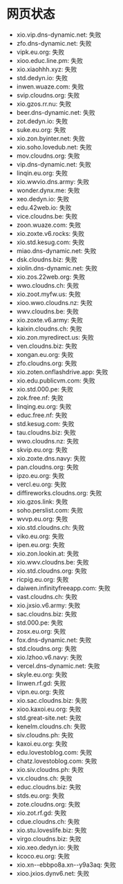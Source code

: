 # 网页状态
- xio.vip.dns-dynamic.net: 失败
- zfo.dns-dynamic.net: 失败
- vipk.eu.org: 失败
- xioo.educ.line.pm: 失败
- xio.xiaohhh.xyz: 失败
- std.dedyn.io: 失败
- inwen.wuaze.com: 失败
- svip.cloudns.org: 失败
- xio.gzos.rr.nu: 失败
- beer.dns-dynamic.net: 失败
- zot.dedyn.io: 失败
- suke.eu.org: 失败
- xio.zon.byinter.net: 失败
- xio.soho.lovedub.net: 失败
- mov.cloudns.org: 失败
- vip.dns-dynamic.net: 失败
- linqin.eu.org: 失败
- xio.wwvio.dns.army: 失败
- wonder.dynx.me: 失败
- xeo.dedyn.io: 失败
- edu.42web.io: 失败
- vice.cloudns.be: 失败
- zoon.wuaze.com: 失败
- xio.zoxte.v6.rocks: 失败
- xio.std.kesug.com: 失败
- miao.dns-dynamic.net: 失败
- dsk.cloudns.biz: 失败
- xiolin.dns-dynamic.net: 失败
- xio.zos.22web.org: 失败
- wwo.cloudns.ch: 失败
- xio.zoot.myfw.us: 失败
- xioo.wwo.cloudns.nz: 失败
- wwv.cloudns.be: 失败
- xio.zoxte.v6.army: 失败
- kaixin.cloudns.ch: 失败
- xio.zon.myredirect.us: 失败
- ven.cloudns.biz: 失败
- xongan.eu.org: 失败
- zfo.cloudns.org: 失败
- xio.zoten.onflashdrive.app: 失败
- xio.edu.publicvm.com: 失败
- xio.std.000.pe: 失败
- zok.free.nf: 失败
- linqing.eu.org: 失败
- educ.free.nf: 失败
- std.kesug.com: 失败
- tau.cloudns.biz: 失败
- wwo.cloudns.nz: 失败
- skvip.eu.org: 失败
- xio.zoxte.dns.navy: 失败
- pan.cloudns.org: 失败
- ipzo.eu.org: 失败
- vercl.eu.org: 失败
- diffireworks.cloudns.org: 失败
- xio.gzos.link: 失败
- soho.perslist.com: 失败
- wvvp.eu.org: 失败
- xio.std.cloudns.ch: 失败
- viko.eu.org: 失败
- ipen.eu.org: 失败
- xio.zon.lookin.at: 失败
- xio.wwv.cloudns.be: 失败
- xio.std.cloudns.org: 失败
- ricpig.eu.org: 失败
- daiwen.infinityfreeapp.com: 失败
- vast.cloudns.ch: 失败
- xio.jxsio.v6.army: 失败
- sac.cloudns.biz: 失败
- std.000.pe: 失败
- zosx.eu.org: 失败
- fox.dns-dynamic.net: 失败
- std.cloudns.org: 失败
- xio.lzhoo.v6.navy: 失败
- vercel.dns-dynamic.net: 失败
- skyle.eu.org: 失败
- linwen.rf.gd: 失败
- vipn.eu.org: 失败
- xio.sac.cloudns.biz: 失败
- xioo.kaxoi.eu.org: 失败
- std.great-site.net: 失败
- kenelm.cloudns.ch: 失败
- siv.cloudns.ph: 失败
- kaxoi.eu.org: 失败
- edu.lovestoblog.com: 失败
- chatz.lovestoblog.com: 失败
- xio.siv.cloudns.ph: 失败
- vx.cloudns.ch: 失败
- educ.cloudns.biz: 失败
- stds.eu.org: 失败
- zote.cloudns.org: 失败
- xio.zot.rf.gd: 失败
- cdue.cloudns.ch: 失败
- xio.stu.loveslife.biz: 失败
- virgo.cloudns.biz: 失败
- xio.xeo.dedyn.io: 失败
- kcoco.eu.org: 失败
- xio.xn--ebbpo8a.xn--y9a3aq: 失败
- xioo.jxios.dynv6.net: 失败
